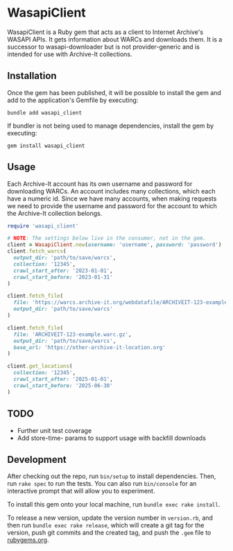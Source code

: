 # WasapiClient

WasapiClient is a Ruby gem that acts as a client to Internet Archive's WASAPI APIs. It gets information about WARCs and downloads them. It is a successor to wasapi-downloader but is not provider-generic and is intended for use with Archive-It collections. 

## Installation

Once the gem has been published, it will be possible to install the gem and add to the application's Gemfile by executing:

```
bundle add wasapi_client
```

If bundler is not being used to manage dependencies, install the gem by executing:

```
gem install wasapi_client
```

## Usage

Each Archive-It account has its own username and password for downloading WARCs. An account includes many collections, which each have a numeric id. Since we have many accounts, when making requests we need to provide the username and password for the account to which the Archive-It collection belongs. 

```ruby
require 'wasapi_client'

# NOTE: The settings below live in the consumer, not in the gem.
client = WasapiClient.new(username: 'username', password: 'password')
client.fetch_warcs(
  output_dir: 'path/to/save/warcs',
  collection: '12345',
  crawl_start_after: '2023-01-01',
  crawl_start_before: '2023-01-31'
)

client.fetch_file(
  file: 'https://warcs.archive-it.org/webdatafile/ARCHIVEIT-123-example.warc.gz',
  output_dir: 'path/to/save/warcs'
)

client.fetch_file(
  file: 'ARCHIVEIT-123-example.warc.gz',
  output_dir: 'path/to/save/warcs',
  base_url: 'https://other-archive-it-location.org'
)

client.get_locations(
  collection: '12345',
  crawl_start_after: '2025-01-01',
  crawl_start_before: '2025-06-30'
)
```

## TODO
* Further unit test coverage
* Add store-time- params to support usage with backfill downloads


## Development

After checking out the repo, run `bin/setup` to install dependencies. Then, run `rake spec` to run the tests. You can also run `bin/console` for an interactive prompt that will allow you to experiment.

To install this gem onto your local machine, run `bundle exec rake install`. 

To release a new version, update the version number in `version.rb`, and then run `bundle exec rake release`, which will create a git tag for the version, push git commits and the created tag, and push the `.gem` file to [rubygems.org](https://rubygems.org).
